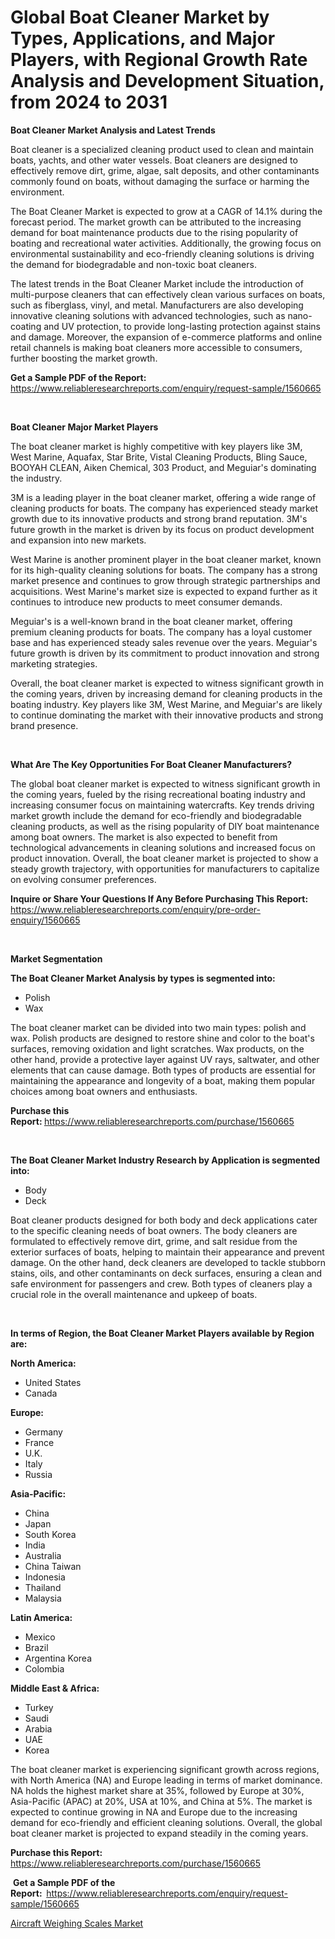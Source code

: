 <p><h1>Global Boat Cleaner Market by Types, Applications, and Major Players, with Regional Growth Rate Analysis and Development Situation, from 2024 to 2031</h1></p><p><strong>Boat Cleaner Market Analysis and Latest Trends</strong></p>
<p><p>Boat cleaner is a specialized cleaning product used to clean and maintain boats, yachts, and other water vessels. Boat cleaners are designed to effectively remove dirt, grime, algae, salt deposits, and other contaminants commonly found on boats, without damaging the surface or harming the environment.</p><p>The Boat Cleaner Market is expected to grow at a CAGR of 14.1% during the forecast period. The market growth can be attributed to the increasing demand for boat maintenance products due to the rising popularity of boating and recreational water activities. Additionally, the growing focus on environmental sustainability and eco-friendly cleaning solutions is driving the demand for biodegradable and non-toxic boat cleaners.</p><p>The latest trends in the Boat Cleaner Market include the introduction of multi-purpose cleaners that can effectively clean various surfaces on boats, such as fiberglass, vinyl, and metal. Manufacturers are also developing innovative cleaning solutions with advanced technologies, such as nano-coating and UV protection, to provide long-lasting protection against stains and damage. Moreover, the expansion of e-commerce platforms and online retail channels is making boat cleaners more accessible to consumers, further boosting the market growth.</p></p>
<p><strong>Get a Sample PDF of the Report:&nbsp;</strong> <a href="https://www.reliableresearchreports.com/enquiry/request-sample/1560665">https://www.reliableresearchreports.com/enquiry/request-sample/1560665</a></p>
<p>&nbsp;</p>
<p><strong>Boat Cleaner Major Market Players</strong></p>
<p><p>The boat cleaner market is highly competitive with key players like 3M, West Marine, Aquafax, Star Brite, Vistal Cleaning Products, Bling Sauce, BOOYAH CLEAN, Aiken Chemical, 303 Product, and Meguiar's dominating the industry. </p><p>3M is a leading player in the boat cleaner market, offering a wide range of cleaning products for boats. The company has experienced steady market growth due to its innovative products and strong brand reputation. 3M's future growth in the market is driven by its focus on product development and expansion into new markets.</p><p>West Marine is another prominent player in the boat cleaner market, known for its high-quality cleaning solutions for boats. The company has a strong market presence and continues to grow through strategic partnerships and acquisitions. West Marine's market size is expected to expand further as it continues to introduce new products to meet consumer demands.</p><p>Meguiar's is a well-known brand in the boat cleaner market, offering premium cleaning products for boats. The company has a loyal customer base and has experienced steady sales revenue over the years. Meguiar's future growth is driven by its commitment to product innovation and strong marketing strategies.</p><p>Overall, the boat cleaner market is expected to witness significant growth in the coming years, driven by increasing demand for cleaning products in the boating industry. Key players like 3M, West Marine, and Meguiar's are likely to continue dominating the market with their innovative products and strong brand presence.</p></p>
<p>&nbsp;</p>
<p><strong>What Are The Key Opportunities For Boat Cleaner Manufacturers?</strong></p>
<p><p>The global boat cleaner market is expected to witness significant growth in the coming years, fueled by the rising recreational boating industry and increasing consumer focus on maintaining watercrafts. Key trends driving market growth include the demand for eco-friendly and biodegradable cleaning products, as well as the rising popularity of DIY boat maintenance among boat owners. The market is also expected to benefit from technological advancements in cleaning solutions and increased focus on product innovation. Overall, the boat cleaner market is projected to show a steady growth trajectory, with opportunities for manufacturers to capitalize on evolving consumer preferences.</p></p>
<p><strong>Inquire or Share Your Questions If Any Before Purchasing This Report:</strong> <a href="https://www.reliableresearchreports.com/enquiry/pre-order-enquiry/1560665">https://www.reliableresearchreports.com/enquiry/pre-order-enquiry/1560665</a></p>
<p>&nbsp;</p>
<p><strong>Market Segmentation</strong></p>
<p><strong>The Boat Cleaner Market Analysis by types is segmented into:</strong></p>
<p><ul><li>Polish</li><li>Wax</li></ul></p>
<p><p>The boat cleaner market can be divided into two main types: polish and wax. Polish products are designed to restore shine and color to the boat's surfaces, removing oxidation and light scratches. Wax products, on the other hand, provide a protective layer against UV rays, saltwater, and other elements that can cause damage. Both types of products are essential for maintaining the appearance and longevity of a boat, making them popular choices among boat owners and enthusiasts.</p></p>
<p><strong>Purchase this Report:&nbsp;</strong><a href="https://www.reliableresearchreports.com/purchase/1560665">https://www.reliableresearchreports.com/purchase/1560665</a></p>
<p>&nbsp;</p>
<p><strong>The Boat Cleaner Market Industry Research by Application is segmented into:</strong></p>
<p><ul><li>Body</li><li>Deck</li></ul></p>
<p><p>Boat cleaner products designed for both body and deck applications cater to the specific cleaning needs of boat owners. The body cleaners are formulated to effectively remove dirt, grime, and salt residue from the exterior surfaces of boats, helping to maintain their appearance and prevent damage. On the other hand, deck cleaners are developed to tackle stubborn stains, oils, and other contaminants on deck surfaces, ensuring a clean and safe environment for passengers and crew. Both types of cleaners play a crucial role in the overall maintenance and upkeep of boats.</p></p>
<p>&nbsp;</p>
<p><strong>In terms of Region, the Boat Cleaner Market Players available by Region are:</strong></p>
<p>
    <p> <strong> North America: </strong>
        <ul>
            <li>United States</li>
            <li>Canada</li>
        </ul>
        </p> 
    <p> <strong> Europe: </strong>
        <ul>
            <li>Germany</li>
            <li>France</li>
            <li>U.K.</li>
            <li>Italy</li>
            <li>Russia</li>
        </ul>
        </p> 
    <p> <strong> Asia-Pacific: </strong>
        <ul>
            <li>China</li>
            <li>Japan</li>
            <li>South Korea</li>
            <li>India</li>
            <li>Australia</li>
            <li>China Taiwan</li>
            <li>Indonesia</li>
            <li>Thailand</li>
            <li>Malaysia</li>
        </ul>
        </p> 
    <p> <strong> Latin America: </strong>
        <ul>
            <li>Mexico</li>
            <li>Brazil</li>
            <li>Argentina Korea</li>
            <li>Colombia</li>
        </ul>
        </p> 
    <p> <strong> Middle East & Africa: </strong>
        <ul>
            <li>Turkey</li>
            <li>Saudi</li>
            <li>Arabia</li>
            <li>UAE</li>
            <li>Korea</li>
        </ul>
    </p>
    </p>
<p><p>The boat cleaner market is experiencing significant growth across regions, with North America (NA) and Europe leading in terms of market dominance. NA holds the highest market share at 35%, followed by Europe at 30%, Asia-Pacific (APAC) at 20%, USA at 10%, and China at 5%. The market is expected to continue growing in NA and Europe due to the increasing demand for eco-friendly and efficient cleaning solutions. Overall, the global boat cleaner market is projected to expand steadily in the coming years.</p></p>
<p><strong>Purchase this Report: </strong><a href="https://www.reliableresearchreports.com/purchase/1560665">https://www.reliableresearchreports.com/purchase/1560665</a></p>
<p>&nbsp;<strong>Get a Sample PDF of the Report:&nbsp;&nbsp;</strong><a href="https://www.reliableresearchreports.com/enquiry/request-sample/1560665">https://www.reliableresearchreports.com/enquiry/request-sample/1560665</a></p>
<p><strong></strong></p>
<p><p><a href="https://extreme-scabiosa-c81.notion.site/Aircraft-Weighing-Scales-Market-Analysis-and-Market-Size-Global-Industry-Overview-Market-Segmentat-e402a152e0774e2fb97f30816c321e15">Aircraft Weighing Scales Market</a></p></p>